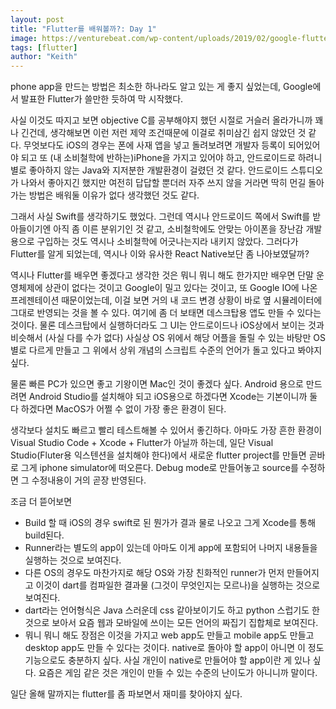 ```yaml
---
layout: post
title: "Flutter를 배워볼까?: Day 1"
image: https://venturebeat.com/wp-content/uploads/2019/02/google-flutter-logo-white.png?w=578&strip=all
tags: [flutter]
author: "Keith"
---
```


phone app을 만드는 방법은 최소한 하나라도 알고 있는 게 좋지 싶었는데, Google에서 발표한 Flutter가 쓸만한 듯하여 막 시작했다.

사실 이것도 따지고 보면 objective C를 공부해야지 했던 시절로 거슬러 올라가니까 꽤나 긴건데, 생각해보면 이런 저런 제약 조건때문에 이걸로 취미삼긴 쉽지 않았던 것 같다. 무엇보다도 iOS의 경우는 폰에 사재 앱을 넣고 돌려보려면 개발자 등록이 되어있어야 되고 또 (내 소비철학에 반하는)iPhone을 가지고 있어야 하고, 안드로이드로 하려니 별로 좋아하지 않는 Java와 지저분한 개발환경이 걸렸던 것 같다. 안드로이드 스튜디오가 나와서 좋아지긴 했지만 여전히 답답할 뿐더러 자주 쓰지 않을 거라면 딱히 먼길 돌아가는 방법은 배워둘 이유가 없다 생각했던 것도 같다. 

그래서 사실 Swift를 생각하기도 했었다. 그런데 역시나 안드로이드 쪽에서 Swift를 받아들이기엔 아직 좀 이른 분위기인 것 같고, 소비철학에도 안맞는 아이폰을 장난감 개발용으로 구입하는 것도 역시나 소비철학에 어긋나는지라 내키지 않았다. 그러다가 Flutter를 알게 되었는데, 역시나 이와 유사한 React Native보단 좀 나아보였달까? 

역시나 Flutter를 배우면 좋겠다고 생각한 것은 뭐니 뭐니 해도 한가지만 배우면 단말 운영체제에 상관이 없다는 것이고 Google이 밀고 있다는 것이고, 또 Google IO에 나온 프레젠테이션 때문이었는데, 이걸 보면 거의 내 코드 변경 상황이 바로 옆 시뮬레이터에 그대로 반영되는 것을 볼 수 있다. 여기에 좀 더 보태면 데스크탑용 앱도 만들 수 있다는 것이다. 물론 데스크탑에서 실행하더라도 그 UI는 안드로이드나 iOS상에서 보이는 것과 비슷해서 (사실 다를 수가 없다) 사실상 OS 위에서 해당 어플을 돌릴 수 있는 바탕만 OS 별로 다르게 만들고 그 위에서 상위 개념의 스크립트 수준의 언어가 돌고 있다고 봐야지 싶다.

물론 빠른 PC가 있으면 좋고 기왕이면 Mac인 것이 좋겠다 싶다. Android 용으로 만드려면 Android Studio를 설치해야 되고 iOS용으로 하겠다면 Xcode는 기본이니까 둘 다 하겠다면 MacOS가 어쩔 수 없이 가장 좋은 환경이 된다.

생각보다 설치도 빠르고 빨리 테스트해볼 수 있어서 좋긴하다. 아마도 가장 흔한 환경이 Visual Studio Code + Xcode + Flutter가 아닐까 하는데, 일단 Visual Studio(Fluter용 익스텐션을 설치해야 한다)에서 새로운 flutter project를 만들면 곧바로 그게 iphone simulator에 떠오른다. Debug mode로 만들어놓고 source를 수정하면 그 수정내용이 거의 곧장 반영된다.

조금 더 뜯어보면
- Build 할 때 iOS의 경우 swift로 된 뭔가가 결과 물로 나오고 그게 Xcode를 통해 build된다. 
- Runner라는 별도의 app이 있는데 아마도 이게 app에 포함되어 나머지 내용들을 실행하는 것으로 보여진다.
- 다른 OS의 경우도 마찬가지로 해당 OS와 가장 친화적인 runner가 먼저 만들어지고 이것이 dart를 컴파일한 결과물 (그것이 무엇인지는 모르나)을 실행하는 것으로 보여진다.
- dart라는 언어형식은 Java 스러운데 css 같아보이기도 하고 python 스럽기도 한 것으로 보아서 요즘 웹과 모바일에 쓰이는 모든 언어의 짜집기 집합체로 보여진다. 
- 뭐니 뭐니 해도 장점은 이것을 가지고 web app도 만들고 mobile app도 만들고 desktop app도 만들 수 있다는 것이다. native로 돌아야 할 app이 아니면 이 정도 기능으로도 충분하지 싶다. 사실 개인이 native로 만들어야 할 app이란 게 있나 싶다. 요즘은 게임 같은 것은 개인이 만들 수 있는 수준의 난이도가 아니니까 말이다.

일단 올해 말까지는 flutter를 좀 파보면서 재미를 찾아야지 싶다. 
